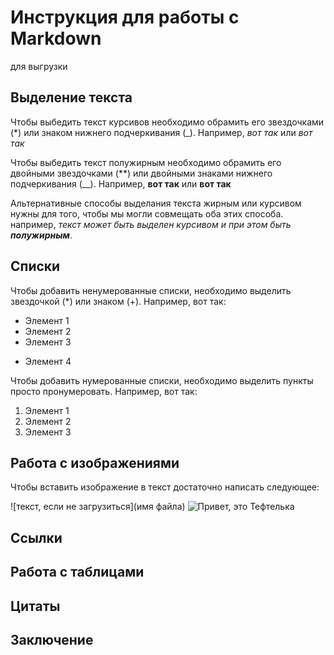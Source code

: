 # Инструкция для работы с Markdown

для выгрузки

## Выделение текста
Чтобы выбедить текст курсивов необходимо обрамить его звездочками (*) или знаком нижнего подчеркивания (_). Например, *вот так* или _вот так_

Чтобы выбедить текст полужирным необходимо обрамить его двойными звездочками (**) или двойными знаками нижнего подчеркивания (__). Например, **вот так** или __вот так__

Альтернативные способы выделания текста жирным или курсивом нужны для того, чтобы мы могли совмещать оба этих способа. например, _текст может быть выделен курсивом и при  этом быть **полужирным**_.

## Списки

Чтобы добавить ненумерованные списки, необходимо выделить звездочкой (*) или знаком (+). Например, вот так:
* Элемент 1
* Элемент 2
* Элемент 3
+ Элемент 4

Чтобы добавить нумерованные списки, необходимо выделить пункты просто пронумеровать. Например, вот так:
1. Элемент 1
2. Элемент 2
3. Элемент 3


## Работа с изображениями

Чтобы вставить изображение в текст достаточно написать следующее:

![текст, если не загрузиться](имя файла)
![Привет, это Тефтелька](2137.jpg)


## Ссылки

## Работа с таблицами

## Цитаты

## Заключение

